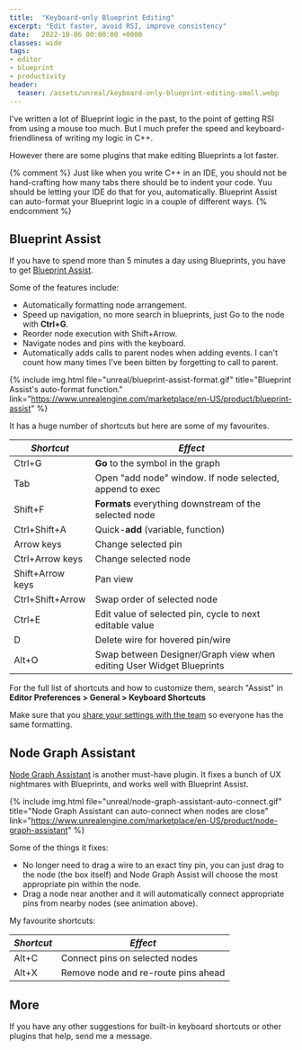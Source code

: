 ```yaml
---
title:  "Keyboard-only Blueprint Editing"
excerpt: "Edit faster, avoid RSI, improve consistency"
date:   2022-10-06 00:00:00 +0000
classes: wide
tags:
- editor
- blueprint
- productivity
header:
  teaser: /assets/unreal/keyboard-only-blueprint-editing-small.webp
---
```


I've written a lot of Blueprint logic in the past, to the point of getting RSI
from using a mouse too much. But I much prefer the speed and
keyboard-friendliness of writing my logic in C++.

However there are some plugins that make editing Blueprints a lot faster.

{% comment %}
Just like when you write C++ in an IDE, you should not be hand-crafting how
  many tabs there should be to indent your code. Yuu should be letting your IDE
  do that for you, automatically. Blueprint Assist can auto-format your
  Blueprint logic in a couple of different ways.
{% endcomment %}

## Blueprint Assist

If you have to spend more than 5 minutes a day using Blueprints, you have to
get [Blueprint
Assist](https://www.unrealengine.com/marketplace/en-US/product/blueprint-assist).

Some of the features include:

* Automatically formatting node arrangement.
* Speed up navigation, no more search in blueprints, just Go to the node with
  **Ctrl+G**.
* Reorder node execution with Shift+Arrow.
* Navigate nodes and pins with the keyboard.
* Automatically adds calls to parent nodes when adding events. I can't count
  how many times I've been bitten by forgetting to call to parent.

{%
include img.html
file="unreal/blueprint-assist-format.gif"
title="Blueprint Assist's auto-format function."
link="https://www.unrealengine.com/marketplace/en-US/product/blueprint-assist"
%}


It has a huge number of shortcuts but here are some of my favourites.

| *Shortcut* | *Effect* |
| --- | --- |
| Ctrl+G | **Go** to the symbol in the graph |
| Tab | Open "add node" window. If node selected, append to exec |
| Shift+F | **Formats** everything downstream of the selected node |
| Ctrl+Shift+A | Quick-**add** (variable, function) |
| Arrow keys| Change selected pin |
| Ctrl+Arrow keys| Change selected node |
| Shift+Arrow keys| Pan view |
| Ctrl+Shift+Arrow | Swap order of selected node |
| Ctrl+E | Edit value of selected pin, cycle to next editable value |
| D | Delete wire for hovered pin/wire |
| Alt+O | Swap between Designer/Graph view when editing User Widget Blueprints |

For the full list of shortcuts and how to customize them, search "Assist" in
**Editor Preferences > General > Keyboard Shortcuts**

Make sure that you [share your settings with the
team](https://github.com/fpwong/BlueprintAssistWiki/wiki/FAQ#sharing-plugin-settings-through-source-control)
so everyone has the same formatting.




## Node Graph Assistant

[Node Graph Assistant](https://www.unrealengine.com/marketplace/en-US/product/node-graph-assistant)
is another must-have plugin. It fixes a bunch of UX nightmares with
Blueprints, and works well with Blueprint Assist.

{%
include img.html
file="unreal/node-graph-assistant-auto-connect.gif"
title="Node Graph Assistant can auto-connect when nodes are close"
link="https://www.unrealengine.com/marketplace/en-US/product/node-graph-assistant"
%}

Some of the things it fixes:

* No longer need to drag a wire to an exact tiny pin, you can just drag to the
  node (the box itself) and Node Graph Assist will choose the most appropriate
  pin within the node.
* Drag a node near another and it will automatically connect appropriate pins
  from nearby nodes (see animation above).

My favourite shortcuts:

| *Shortcut* | *Effect* |
| --- | --- |
| Alt+C | Connect pins on selected nodes |
| Alt+X | Remove node and re-route pins ahead |


## More

If you have any other suggestions for built-in keyboard shortcuts or other
plugins that help, send me a message.




